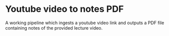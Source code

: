 # Youtube video to notes PDF

A working pipeline which ingests a youtube video link and outputs a PDF file containing notes of the provided lecture video. 
